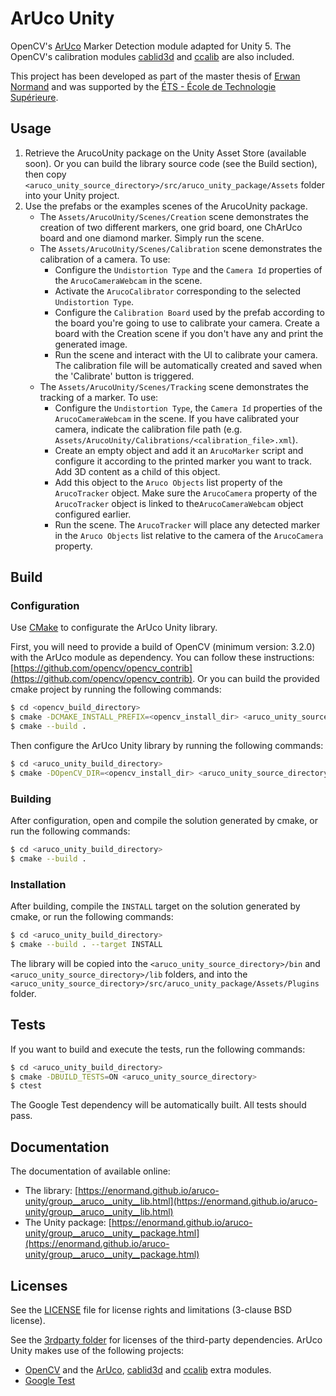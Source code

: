 # ArUco Unity

OpenCV's [ArUco](http://docs.opencv.org/master/d9/d6a/group__aruco.html) Marker Detection module adapted for Unity 5.
The OpenCV's calibration modules [cablid3d](http://docs.opencv.org/master/d9/d0c/group__calib3d.html) and
[ccalib](http://docs.opencv.org/master/d3/ddc/group__ccalib.html) are also included.

This project has been developed as part of the master thesis of [Erwan Normand](https://ca.linkedin.com/in/normanderwan)
 and was supported by the [ÉTS - École de Technologie Supérieure](https://www.etsmtl.ca/).

## Usage

1. Retrieve the ArucoUnity package on the Unity Asset Store (available soon). Or you can build the library source code (see the Build section), then copy `<aruco_unity_source_directory>/src/aruco_unity_package/Assets` folder into your Unity project.
2. Use the prefabs or the examples scenes of the ArucoUnity package.
    - The `Assets/ArucoUnity/Scenes/Creation` scene demonstrates the creation of two different markers, one grid board, one ChArUco board and one diamond marker. Simply run the scene.
    - The `Assets/ArucoUnity/Scenes/Calibration` scene demonstrates the calibration of a camera. To use:
        - Configure the `Undistortion Type` and the `Camera Id` properties of the `ArucoCameraWebcam` in the scene.
        - Activate the `ArucoCalibrator` corresponding to the selected `Undistortion Type`.
        - Configure the `Calibration Board` used by the prefab according to the board you're going to use to calibrate your camera. Create a board with the Creation scene if you don't have any and print the generated image. 
        - Run the scene and interact with the UI to calibrate your camera. The calibration file will be automatically created and saved when the 'Calibrate' button is triggered.
    - The `Assets/ArucoUnity/Scenes/Tracking` scene demonstrates the tracking of a marker. To use:
        - Configure the `Undistortion Type`, the `Camera Id` properties of the `ArucoCameraWebcam` in the scene. If you have calibrated your camera, indicate the calibration file path (e.g. `Assets/ArucoUnity/Calibrations/<calibration_file>.xml`).
        - Create an empty object and add it an `ArucoMarker` script and configure it according to the printed marker you want to track. Add 3D content as a child of this object.
        - Add this object to the `Aruco Objects` list property of the `ArucoTracker` object. Make sure the `ArucoCamera` property of the  `ArucoTracker` object is linked to the`ArucoCameraWebcam` object configured earlier.
        - Run the scene. The `ArucoTracker` will place any detected marker in the `Aruco Objects` list relative to the camera of the `ArucoCamera` property.

## Build

### Configuration

Use [CMake](https://cmake.org/) to configurate the ArUco Unity library. 

First, you will need to provide a build of OpenCV (minimum version: 3.2.0) with the ArUco module as dependency. You can follow these
instructions: [https://github.com/opencv/opencv_contrib](https://github.com/opencv/opencv_contrib). Or you
can build the provided cmake project by running the following commands:

```bash
$ cd <opencv_build_directory>
$ cmake -DCMAKE_INSTALL_PREFIX=<opencv_install_dir> <aruco_unity_source_directory>/3rdparty/opencv_contrib/
$ cmake --build .
```

Then configure the ArUco Unity library by running the following commands:

```bash
$ cd <aruco_unity_build_directory>
$ cmake -DOpenCV_DIR=<opencv_install_dir> <aruco_unity_source_directory>
```

### Building

After configuration, open and compile the solution generated by cmake, or run the following commands:

```bash
$ cd <aruco_unity_build_directory>
$ cmake --build .
```

### Installation

After building, compile the `INSTALL` target on the solution generated by cmake, or run the following commands:

```bash
$ cd <aruco_unity_build_directory>
$ cmake --build . --target INSTALL
```

The library will be copied into the `<aruco_unity_source_directory>/bin` and `<aruco_unity_source_directory>/lib`
folders, and into the `<aruco_unity_source_directory>/src/aruco_unity_package/Assets/Plugins` folder.

## Tests

If you want to build and execute the tests, run the following commands:

```bash
$ cd <aruco_unity_build_directory>
$ cmake -DBUILD_TESTS=ON <aruco_unity_source_directory>
$ ctest
```

The Google Test dependency will be automatically built. All tests should pass.

## Documentation

The documentation of available online:

- The library: [https://enormand.github.io/aruco-unity/group__aruco__unity__lib.html](https://enormand.github.io/aruco-unity/group__aruco__unity__lib.html)
- The Unity package: [https://enormand.github.io/aruco-unity/group__aruco__unity__package.html](https://enormand.github.io/aruco-unity/group__aruco__unity__package.html)

## Licenses

See the [LICENSE](LICENSE) file for license rights and limitations (3-clause BSD license).

See the [3rdparty folder](3rdparty/) for licenses of the third-party dependencies. ArUco Unity makes use of the
following projects:

- [OpenCV](http://opencv.org/) and the [ArUco](https://github.com/opencv/opencv_contrib/tree/master/modules/aruco), [cablid3d](http://docs.opencv.org/master/d9/d0c/group__calib3d.html) and
[ccalib](http://docs.opencv.org/master/d3/ddc/group__ccalib.html) extra modules.
- [Google Test](https://github.com/google/googletest)
